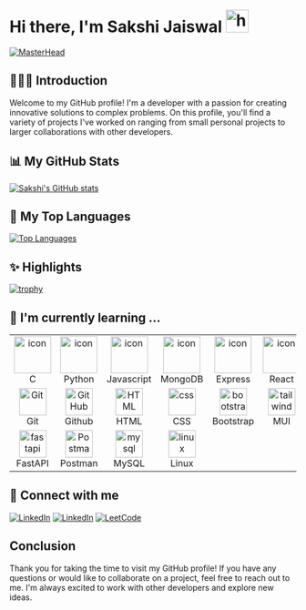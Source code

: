 # Hi there, I'm Sakshi Jaiswal <img src="https://raw.githubusercontent.com/MartinHeinz/MartinHeinz/master/wave.gif" width="40px" height="40px" alt="hi"/>

[![MasterHead](https://media0.giphy.com/headers/GitHub/w8ZJLtJbmuph.gif) ]( https://sakshijaiswal19.github.io)
## 🙋🏻‍♀️ Introduction

Welcome to my GitHub profile! I'm a developer with a passion for creating innovative solutions to complex problems. On this profile, you'll find a variety of projects I've worked on ranging from small personal projects to larger collaborations with other developers.

## 📊 My GitHub Stats

[![Sakshi's GitHub stats](https://github-readme-stats.vercel.app/api?username=sakshijaiswal19&show_icons=true&theme=radical)](https://github.com/sakshijaiswal19)


## 🔭 My Top Languages
[![Top Languages](https://github-readme-stats.vercel.app/api/top-langs/?username=sakshijaiswal19&layout=compact&langs_count=10&theme=radical&hide_progress=true)](https://github.com/sakshijaiswal19)

## ✨ Highlights

[![trophy](https://github-profile-trophy.vercel.app/?username=sakshijaiswal19&row=1&column=6&margin-w=15&margin-h=15&no-frame=true&no-bg=true)](https://github.com/sakshijaiswal19)

## 🌱 I'm currently learning ...
<table>
  <tr>
    <td align="center" width="96">
        <img src="https://skillicons.dev/icons?i=c" alt="icon" width="65" height="65" />
      <br>C
    </td>
    <td align="center" width="96">
      <a href="#macropower-tech">
        <img src="https://techstack-generator.vercel.app/python-icon.svg" alt="icon" width="65" height="65" />
      </a>
      <br>Python
    </td>
    <td align="center" width="96">
        <img src="https://techstack-generator.vercel.app/js-icon.svg" alt="icon" width="65" height="65" />
      <br>Javascript
    </td>
    <td align="center" width="96">
        <img src="https://skillicons.dev/icons?i=mongodb" width="65" height="65" alt="icon" />
      <br>MongoDB
    </td>
    <td align="center" width="96">
        <img src="https://skillicons.dev/icons?i=express" width="65" height="65" alt="icon" />
      <br>Express
    </td>
    <td align="center" width="96">
        <img src="https://techstack-generator.vercel.app/react-icon.svg" width="65" height="65" alt="icon" />
      <br>React
    </td>
    <td align="center" width="96">
        <img src="https://skillicons.dev/icons?i=nodejs" width="65" height="65" alt="icon" />
      <br>Node
    </td>
  </tr>
  <tr>
    <td align="center" width="96"> 
        <img src="https://user-images.githubusercontent.com/25181517/192108372-f71d70ac-7ae6-4c0d-8395-51d8870c2ef0.png" width="48" height="48" alt="Git" />
      <br>Git
    </td>
    <td align="center" width="96">
        <img src="https://user-images.githubusercontent.com/25181517/192108374-8da61ba1-99ec-41d7-80b8-fb2f7c0a4948.png" width="48" height="48" alt="GitHub" />
      <br>Github
    </td>
    <td align="center"  width="96">
        <img src="https://skillicons.dev/icons?i=html" width="48" height="48" alt="HTML" />
      <br>HTML
    </td>
    <td align="center" width="96">
        <img src="https://skillicons.dev/icons?i=css" width="48" height="48" alt="css" />
      <br>CSS
    </td>
    <td align="center"  width="96">
        <img src="https://skillicons.dev/icons?i=bootstrap" width="48" height="48" alt="bootstrap" />
      <br>Bootstrap
    </td>
    <td align="center" width="96">
        <img src="https://skillicons.dev/icons?i=materialui" width="48" height="48" alt="tailwind" />
      <br>MUI
    </td>
  </tr>
 <tr>
      <td align="center" width="96">
        <img src="https://skillicons.dev/icons?i=fastapi" width="48" height="48" alt="fastapi" />
      <br>FastAPI
        <td align="center" width="96">
        <img src="https://user-images.githubusercontent.com/25181517/192109061-e138ca71-337c-4019-8d42-4792fdaa7128.png" width="48" height="48" alt="Postman" />
      <br>Postman
    </td>
    </td>
        <td align="center" width="96">
        <img src="https://skillicons.dev/icons?i=mysql" width="48" height="48" alt="mysql" />
      <br>MySQL
    </td>
        <td align="center" width="96">
        <img src="https://skillicons.dev/icons?i=linux" width="48" height="48" alt="linux" />
      <br>Linux
    </td>
 </tr>
</table>

## 🤝 Connect with me

[![LinkedIn](https://img.shields.io/badge/LinkedIn-0077B5?style=for-the-badge&logo=linkedin&logoColor=white)](https://www.linkedin.com/in/sakshi-jaiswal-7232ab198/)
[![LinkedIn](https://img.shields.io/badge/Instagram-962fbf?style=for-the-badge&logo=instagram&logoColor=white)](https://www.instagram.com/_jaiswal_sakshi_/)
[![LeetCode](https://img.shields.io/badge/LeetCode-E7A41E?style=for-the-badge&logo=leetcode&logoColor=white)](https://www.leetcode.com/_sakshijaiswal)


## Conclusion

Thank you for taking the time to visit my GitHub profile! If you have any questions or would like to collaborate on a project, feel free to reach out to me. I'm always excited to work with other developers and explore new ideas.
